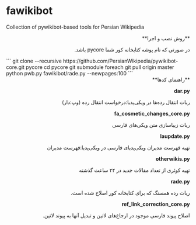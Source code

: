 # fawikibot
Collection of pywikibot-based tools for Persian Wikipedia

<div dir="rtl">
**روش نصب و اجرا**

در صورتی که نام پوشه کتابخانه کور شما pycore باشد.
</div>
```
   git clone --recursive https://github.com/PersianWikipedia/pywikibot-core.git pycore
   cd pycore
   git submodule foreach git pull origin master
   python pwb.py fawikibot/rade.py --newpages:100
```

<div dir="rtl">
**راهنمای کدها**

**dar.py**

ربات انتقال رده‌ها در ویکی‌پدیا:درخواست انتقال رده (وپ:دار)

**fa_cosmetic_changes_core.py**

ربات زیباسازی متن ویکی‌های فارسی

**laupdate.py**

تهیه فهرست مدیران ویکی‌پدیای فارسی در ویکی‌پدیا:فهرست مدیران

**otherwikis.py**

تهیه کوئری از تعداد مقالات جدید در ۲۴ ساعت گذشته

**rade.py**

ربات رده همسنگ که برای کتابخانه کور اصلاح شده است.

**ref_link_correction_core.py**

اصلاح پیوند فارسی موجود در ارجاع‌های لاتین و تبدیل آنها به پیوند لاتین.
